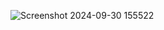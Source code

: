 
![Screenshot 2024-09-30 155522](https://github.com/user-attachments/assets/a8fc7a22-43c9-40ce-9760-af86be7d9661)
